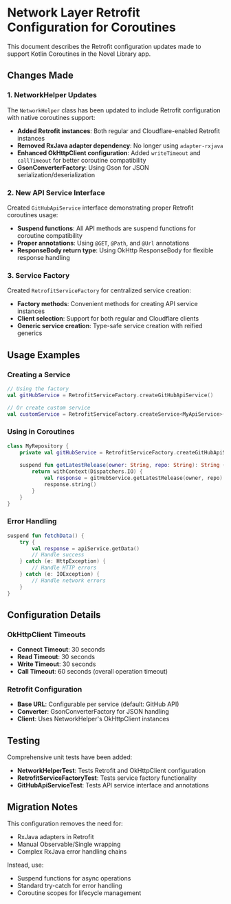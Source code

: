 # Network Layer Retrofit Configuration for Coroutines

This document describes the Retrofit configuration updates made to support Kotlin Coroutines in the Novel Library app.

## Changes Made

### 1. NetworkHelper Updates

The `NetworkHelper` class has been updated to include Retrofit configuration with native coroutines support:

- **Added Retrofit instances**: Both regular and Cloudflare-enabled Retrofit instances
- **Removed RxJava adapter dependency**: No longer using `adapter-rxjava` 
- **Enhanced OkHttpClient configuration**: Added `writeTimeout` and `callTimeout` for better coroutine compatibility
- **GsonConverterFactory**: Using Gson for JSON serialization/deserialization

### 2. New API Service Interface

Created `GitHubApiService` interface demonstrating proper Retrofit coroutines usage:

- **Suspend functions**: All API methods are suspend functions for coroutine compatibility
- **Proper annotations**: Using `@GET`, `@Path`, and `@Url` annotations
- **ResponseBody return type**: Using OkHttp ResponseBody for flexible response handling

### 3. Service Factory

Created `RetrofitServiceFactory` for centralized service creation:

- **Factory methods**: Convenient methods for creating API service instances
- **Client selection**: Support for both regular and Cloudflare clients
- **Generic service creation**: Type-safe service creation with reified generics

## Usage Examples

### Creating a Service

```kotlin
// Using the factory
val gitHubService = RetrofitServiceFactory.createGitHubApiService()

// Or create custom service
val customService = RetrofitServiceFactory.createService<MyApiService>("https://api.example.com/")
```

### Using in Coroutines

```kotlin
class MyRepository {
    private val gitHubService = RetrofitServiceFactory.createGitHubApiService()
    
    suspend fun getLatestRelease(owner: String, repo: String): String {
        return withContext(Dispatchers.IO) {
            val response = gitHubService.getLatestRelease(owner, repo)
            response.string()
        }
    }
}
```

### Error Handling

```kotlin
suspend fun fetchData() {
    try {
        val response = apiService.getData()
        // Handle success
    } catch (e: HttpException) {
        // Handle HTTP errors
    } catch (e: IOException) {
        // Handle network errors
    }
}
```

## Configuration Details

### OkHttpClient Timeouts

- **Connect Timeout**: 30 seconds
- **Read Timeout**: 30 seconds  
- **Write Timeout**: 30 seconds
- **Call Timeout**: 60 seconds (overall operation timeout)

### Retrofit Configuration

- **Base URL**: Configurable per service (default: GitHub API)
- **Converter**: GsonConverterFactory for JSON handling
- **Client**: Uses NetworkHelper's OkHttpClient instances

## Testing

Comprehensive unit tests have been added:

- **NetworkHelperTest**: Tests Retrofit and OkHttpClient configuration
- **RetrofitServiceFactoryTest**: Tests service factory functionality  
- **GitHubApiServiceTest**: Tests API service interface and annotations

## Migration Notes

This configuration removes the need for:

- RxJava adapters in Retrofit
- Manual Observable/Single wrapping
- Complex RxJava error handling chains

Instead, use:

- Suspend functions for async operations
- Standard try-catch for error handling
- Coroutine scopes for lifecycle management